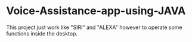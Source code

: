 # Voice-Assistance-app-using-JAVA
This project just work like "SIRI" and "ALEXA" however to operate some functions inside the desktop.
